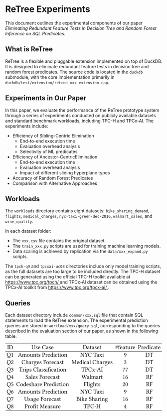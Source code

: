 # ReTree Experiments

This document outlines the experimental components of our paper *Eliminating Redundant Feature Tests in Decision Tree and Random Forest Inference on SQL Predicates*.

## What is ReTree

ReTree is a flexible and pluggable extension implemented on top of DuckDB. It is designed to eliminate redundant feature tests in decision tree and random forest predicates. The source code is located in the `duckdb` submodule, with the core implementation primarily in `duckdb/test/extension/retree_xxx_extension.cpp`.

## Experiments in Our Paper

In this paper, we evaluate the performance of the ReTree prototype system through a series of experiments conducted on publicly available datasets and standard benchmark workloads, including TPC-H and TPCx-AI. The experiments include:

- Efficiency of Sibling-Centric Elimination
  - End-to-end execution time
  - Evaluation overhead analysis
  - Selectivity of ML predicates
- Efficiency of Ancestor-CentricElimination
  - End-to-end execution time
  - Evaluation overhead analysis
  - Impact of different sliding hyperplane types
- Accuracy of Random Forest Predicates
- Comparison with Alternative Approaches

## Workloads

The `workloads` directory contains eight datasets: `bike_sharing_demand`, `flights`, `medical_charges`, `nyc-taxi-green-dec-2016`, `walmart_sales`, and `wine_quality`.

In each dataset folder:

- The `xxx.csv` file contains the original dataset.
- The `train_xxx.py` scripts are used for training machine learning models.
- Data scaling is achieved by replication via the `data/xxx_expand.py` scripts.

The `tpch-q9` and `tpcxai-uc08` directories include only model training scripts, as the full datasets are too large to be included directly. The TPC-H dataset can be generated using the official TPC-H toolkit available at [https://www.tpc.org/tpch/ ](https://www.tpc.org/tpch/) and TPCx-AI dataset can be obtained using the TPCx-AI toolkit from [https://www.tpc.org/tpcx-ai/ ](https://www.tpc.org/tpcx-ai/).

## Queries

Each dataset directory include `common/xxx.sql` file that contain SQL statements to load the ReTree extension. The experimental prediction queries are stored in `workload/xxx/query.sql`, corresponding to the queries described in the evaluation section of our paper, as shown in the following table.

![image-20250730190742873](./readme-queries.png)